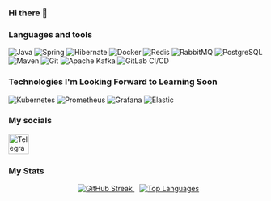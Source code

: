### Hi there 👋


### Languages and tools
![Java](https://img.shields.io/badge/-Java-090909?style=for-the-badge&logo=Java&logoColor=#FC4C02)
![Spring](https://img.shields.io/badge/-Spring-090909?style=for-the-badge&logo=Spring&logoColor=#6DB33F)
![Hibernate](https://img.shields.io/badge/-Hibernate-090909?style=for-the-badge&logo=Hibernate&logoColor=##59666C)
![Docker](https://img.shields.io/badge/-Docker-090909?style=for-the-badge&logo=Docker&logoColor=#2496ED)
![Redis](https://img.shields.io/badge/-Redis-090909?style=for-the-badge&logo=Redis&logoColor=#DC382D)
![RabbitMQ](https://img.shields.io/badge/-RabbitMQ-090909?style=for-the-badge&logo=RabbitMQ&logoColor=#FF6600)
![PostgreSQL](https://img.shields.io/badge/-PostgreSQL-090909?style=for-the-badge&logo=PostgreSQL&logoColor=#4169E1)
![Maven](https://img.shields.io/badge/-apachemaven-090909?style=for-the-badge&logo=apachemaven&logoColor=#C71A36)
![Git](https://img.shields.io/badge/-Git-090909?style=for-the-badge&logo=Git&logoColor=#F05032)
![Apache Kafka](https://img.shields.io/badge/-apachekafka-090909?style=for-the-badge&logo=apachekafka&logoColor=#326CE5)
![GitLab CI/CD](https://img.shields.io/badge/-GitLab%20CI%2FCD-090909?style=for-the-badge&logo=gitlabci&logoColor=white)

### Technologies I'm Looking Forward to Learning Soon
![Kubernetes](https://img.shields.io/badge/-Kubernetes-090909?style=for-the-badge&logo=Kubernetes&logoColor=#326CE5)
![Prometheus](https://img.shields.io/badge/-Prometheus-090909?style=for-the-badge&logo=Prometheus&logoColor=#E6522C)
![Grafana](https://img.shields.io/badge/-Grafana-090909?style=for-the-badge&logo=Grafana&logoColor=#F46800)
![Elastic](https://img.shields.io/badge/-ELK-090909?style=for-the-badge&logo=elastic&logoColor=#005571)

### My socials
  <a href="https://t.me/ryze177">
    <img src="https://www.svgrepo.com/show/354443/telegram.svg" alt="Telegram Badge" width="40" height="40"/>
  </a>

### My Stats 
<div align="center">
  <a href="https://git.io/streak-stats" style="margin-left: 10px;">
    <img src="http://github-readme-streak-stats.herokuapp.com?user=ryzendee" alt="GitHub Streak" />
  </a>
  <a href="https://github.com/anuraghazra/github-readme-stats" style="margin-left: 10px;">
    <img src="https://github-readme-stats.vercel.app/api/top-langs/?username=ryzendee&layout=compact" alt="Top Languages" />
  </a>
</div>
